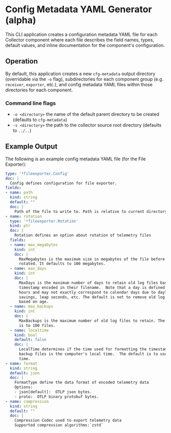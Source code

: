 # Config Metadata YAML Generator (alpha)

This CLI application creates a configuration metadata YAML file for each
Collector component where each file describes the field names, types, default
values, and inline documentation for the component's configuration.

## Operation

By default, this application creates a new `cfg-metadata` output directory
(overridable via the `-o` flag), subdirectories for each component group
(e.g. `receiver`, `exporter`, etc.), and config metadata YAML files within
those directories for each component.

### Command line flags

* `-o <directory>` the name of the default parent directory to be created (defaults to `cfg-metadata`)
* `-s <directory>` the path to the collector source root directory (defaults to `../..`)

## Example Output

The following is an example config metadata YAML file (for the File Exporter):

```yaml
type: '*fileexporter.Config'
doc: |
  Config defines configuration for file exporter.
fields:
- name: path
  kind: string
  default: ""
  doc: |
    Path of the file to write to. Path is relative to current directory.
- name: rotation
  type: '*fileexporter.Rotation'
  kind: ptr
  doc: |
    Rotation defines an option about rotation of telemetry files
  fields:
  - name: max_megabytes
    kind: int
    doc: |
      MaxMegabytes is the maximum size in megabytes of the file before it gets
      rotated. It defaults to 100 megabytes.
  - name: max_days
    kind: int
    doc: |
      MaxDays is the maximum number of days to retain old log files based on the
      timestamp encoded in their filename.  Note that a day is defined as 24
      hours and may not exactly correspond to calendar days due to daylight
      savings, leap seconds, etc. The default is not to remove old log files
      based on age.
  - name: max_backups
    kind: int
    doc: |
      MaxBackups is the maximum number of old log files to retain. The default
      is to 100 files.
  - name: localtime
    kind: bool
    default: false
    doc: |
      LocalTime determines if the time used for formatting the timestamps in
      backup files is the computer's local time.  The default is to use UTC
      time.
- name: format
  kind: string
  default: json
  doc: |
    FormatType define the data format of encoded telemetry data
    Options:
    - json[default]:  OTLP json bytes.
    - proto:  OTLP binary protobuf bytes.
- name: compression
  kind: string
  default: ""
  doc: |
    Compression Codec used to export telemetry data
    Supported compression algorithms:`zstd`

```